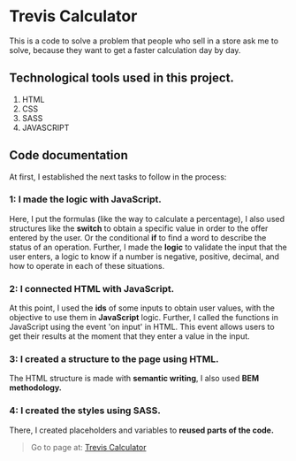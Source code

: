 # Trevis Calculator
This is a code to solve a problem that people who sell in a store ask me to solve, because they want to get a faster calculation day by day.
## Technological tools used in this project.
1. HTML
2. CSS
3. SASS
4. JAVASCRIPT
## Code documentation
  At first, I established the next tasks to follow in the process:
### 1: I made the logic with JavaScript.
  Here, I put the formulas (like the way to calculate a percentage), I also used structures like the **switch** to obtain a specific value in order to the offer entered by the user. Or the conditional **if** to find a word to describe the status of an operation. Further, I made the **logic** to validate the input that the user enters, a logic to know if a number is   negative, positive, decimal, and how to operate in each of these situations.
### 2: I connected HTML with JavaScript.
  At this point, I used the **ids** of some inputs to obtain user values, with the objective to use them in **JavaScript** logic. Further, I called the functions in JavaScript using the event 'on input' in HTML. This event allows users to get their results at the moment that they enter a value in the input.

### 3: I created a structure to the page using HTML.
  The HTML structure is made with **semantic writing**, I also used **BEM methodology.**

### 4: I created the styles using SASS.
  There, I created placeholders and variables to **reused parts of the code.**

> Go to page at: [Trevis Calculator](https://badilleins.github.io/treviss/)
